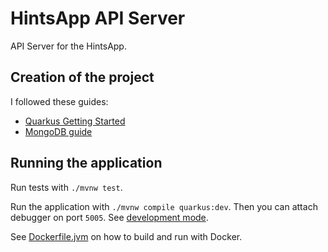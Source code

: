 # HintsApp API Server

API Server for the HintsApp.


## Creation of the project

I followed these guides:
- [Quarkus Getting Started](https://quarkus.io/guides/getting-started)
- [MongoDB guide](https://quarkus.io/guides/mongodb)

## Running the application

Run tests with `./mvnw test`.

Run the application with `./mvnw compile quarkus:dev`.
Then you can attach debugger on port `5005`.
See [development mode](https://quarkus.io/guides/getting-started#development-mode). 

See [Dockerfile.jvm](./src/main/docker/Dockerfile.jvm) on how to build and run with Docker.
